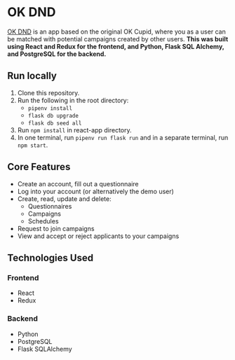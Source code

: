 # OK DND
[OK DND](https://ok-dnd.herokuapp.com/) is an app based on the original OK Cupid, where you as a user can be matched with potential campaigns created by other users. **This was built using React and Redux for the frontend, and Python, Flask SQL Alchemy, and PostgreSQL for the backend.**
## Run locally
1. Clone this repository.
2. Run the following in the root directory:
	* `pipenv install`
	* `flask db upgrade`
	* `flask db seed all`
3. Run `npm install` in react-app directory.
4. In one terminal, run `pipenv run flask run` and in a separate terminal, run `npm start`.
## Core Features
* Create an account, fill out a questionnaire
* Log into your account (or alternatively the demo user)
* Create, read, update and delete:
	* Questionnaires
	* Campaigns
	* Schedules
* Request to join campaigns
* View and accept or reject applicants to your campaigns
## Technologies Used
### Frontend
* React
* Redux
### Backend
* Python
* PostgreSQL
* Flask SQLAlchemy
